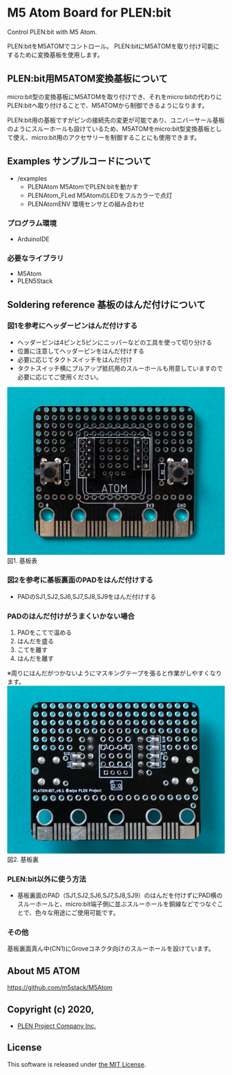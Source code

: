# M5 Atom Board for PLEN:bit

Control PLEN:bit with M5 Atom.

PLEN:bitをM5ATOMでコントロール。
PLEN:bitにM5ATOMを取り付け可能にするために変換基板を使用します。

## PLEN:bit用M5ATOM変換基板について

micro:bit型の変換基板にM5ATOMを取り付けでき、それをmicro:bitの代わりにPLEN:bitへ取り付けることで、M5ATOMから制御できるようになります。

PLEN:bit用の基板ですがピンの接続先の変更が可能であり、ユニバーサール基板のようにスルーホールも設けているため、M5ATOMをmicro:bit型変換基板として使え、micro:bit用のアクセサリーを制御することにも使用できます。

## Examples サンプルコードについて

- /examples
    - PLENAtom M5AtomでPLEN:bitを動かす
    - PLENAtom_FLed M5AtomのLEDをフルカラーで点灯
    - PLENAtomENV 環境センサとの組み合わせ

### プログラム環境
- ArduinoIDE
### 必要なライブラリ
- M5Atom
- PLEN5Stack

## Soldering reference 基板のはんだ付けについて
### 図1を参考にヘッダーピンはんだ付けする
- ヘッダーピンは4ピンと5ピンにニッパーなどの工具を使って切り分ける
- 位置に注意してヘッダーピンをはんだ付けする
- 必要に応じてタクトスイッチをはんだ付け
- タクトスイッチ横にプルアップ抵抗用のスルーホールも用意していますので必要に応じてご使用ください。

<img src="./.assets/atom_board_front.png">図1. 基板表

### 図2を参考に基板裏面のPADをはんだ付けする
- PADのSJ1,SJ2,SJ6,SJ7,SJ8,SJ9をはんだ付けする

### PADのはんだ付けがうまくいかない場合
1. PADをこてで温める
2. はんだを盛る
3. こてを離す
4. はんだを離す

※周りにはんだがつかないようにマスキングテープを張ると作業がしやすくなります。
<img src="./.assets/atom_board_back.png">図2. 基板裏

### PLEN:bit以外に使う方法
- 基板裏面のPAD（SJ1,SJ2,SJ6,SJ7,SJ8,SJ9）のはんだを付けずにPAD横のスルーホールと、micro:bit端子側に並ぶスルーホールを銅線などでつなぐことで、色々な用途にご使用可能です。

### その他
基板裏面真ん中(CN1)にGroveコネクタ向けのスルーホールを設けています。

## About M5 ATOM

https://github.com/m5stack/M5Atom

## Copyright (c) 2020,
- [PLEN Project Company Inc.](https://plen.jp)

## License
This software is released under [the MIT License](http://opensource.org/licenses/mit-license.php).

